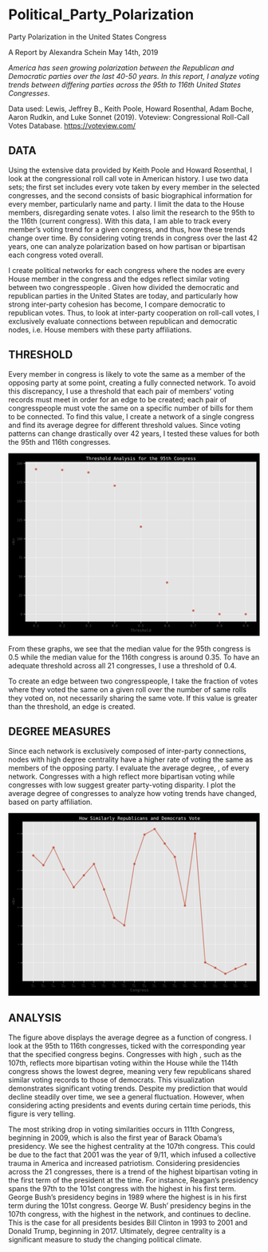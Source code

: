# Political_Party_Polarization

Party Polarization in the United States Congress

A Report by Alexandra Schein
May 14th, 2019

*America has seen growing polarization between the Republican and Democratic parties over the last 40-50 years. In this report, I analyze voting trends between differing parties across the 95th to 116th United States Congresses*.

Data used: Lewis, Jeffrey B., Keith Poole, Howard Rosenthal, Adam Boche, Aaron Rudkin, and Luke Sonnet (2019). Voteview: Congressional Roll-Call Votes Database. https://voteview.com/

## DATA

Using the extensive data provided by Keith Poole and Howard Rosenthal, I look at the congressional roll call vote in American history. I use two data sets; the first set includes every vote taken by every member in the selected congresses, and the second consists of basic biographical information for every member, particularly name and party. I limit the data to the House members, disregarding senate votes. I also limit the research to the 95th to the 116th (current congress). With this data, I am able to track every member’s voting trend for a given congress, and thus, how these trends change over time. By considering voting trends in congress over the last 42 years, one can analyze polarization based on how partisan or bipartisan each congress voted overall.

I create political networks for each congress where the nodes are every House member in the congress and the edges reflect similar voting between two congresspeople . Given how divided the democratic and republican parties in the United States are today, and particularly how strong inter-party cohesion has become, I compare democratic to republican votes. Thus, to look at inter-party cooperation on roll-call votes, I exclusively evaluate connections between republican and democratic nodes, i.e. House members with these party affiliations.

## THRESHOLD

Every member in congress is likely to vote the same as a member of the opposing party at some point, creating a fully connected network. To avoid this discrepancy, I use a threshold that each pair of members’ voting records must meet in order for an edge to be created; each pair of congresspeople must vote the same on a specific number of bills for them to be connected. To find this value, I create a network of a single congress and find its average degree for different threshold values. Since voting patterns can change drastically over 42 years, I tested these values for both the 95th and 116th congresses.

![](/Graph_Visualizations/ThresholdAnalysis95.png)

From these graphs, we see that the median value for the 95th congress is 0.5 while the median value for the 116th congress is around 0.35. To have an adequate threshold across all 21 congresses, I use a threshold of 0.4.

To create an edge between two congresspeople, I take the fraction of votes where they voted the same on a given roll over the number of same rolls they voted on, not necessarily sharing the same vote. If this value is greater than the threshold, an edge is created.



## DEGREE MEASURES

Since each network is exclusively composed of inter-party connections, nodes with high degree centrality have a higher rate of voting the same as members of the opposing party. I evaluate the average degree, <k>, of every network. Congresses with a high <k> reflect more bipartisan voting while congresses with low <k> suggest greater party-voting disparity. I plot the average degree of congresses to analyze how voting trends have changed, based on party affiliation.

![](/Graph_Visualizations/Degree_allParties.png)

## ANALYSIS

The figure above displays the average degree as a function of congress. I look at the 95th to 116th congresses, ticked with the corresponding year that the specified congress begins. Congresses with high <k>, such as the 107th, reflects more bipartisan voting within the House while the 114th congress shows the lowest degree, meaning very few republicans shared similar voting records to those of democrats. This visualization demonstrates significant voting trends. Despite my prediction that <k> would decline steadily over time, we see a general fluctuation. However, when considering acting presidents and events during certain time periods, this figure is very telling.

The most striking drop in voting similarities occurs in 111th Congress, beginning in 2009, which is also the first year of Barack Obama’s presidency. We see the highest centrality at the 107th congress. This could be due to the fact that 2001 was the year of 9/11, which infused a collective trauma in America and increased patriotism. Considering presidencies across the 21 congresses, there is a trend of the highest bipartisan voting in the first term of the president at the time. For instance, Reagan’s presidency spans the 97th to the 101st congress with the highest <k> in his first term. George Bush’s presidency begins in 1989 where the highest <k> is in his first term during the 101st congress. George W. Bush’ presidency begins in the 107th congress, with the highest <k> in the network, and continues to decline. This is the case for all presidents besides Bill Clinton in 1993 to 2001 and Donald Trump, beginning in 2017. Ultimately, degree centrality is a significant measure to study the changing political climate.
